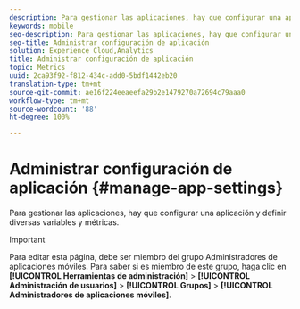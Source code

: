 ```yaml
---
description: Para gestionar las aplicaciones, hay que configurar una aplicación y definir diversas variables y métricas.
keywords: mobile
seo-description: Para gestionar las aplicaciones, hay que configurar una aplicación y definir diversas variables y métricas.
seo-title: Administrar configuración de aplicación
solution: Experience Cloud,Analytics
title: Administrar configuración de aplicación
topic: Metrics
uuid: 2ca93f92-f812-434c-add0-5bdf1442eb20
translation-type: tm+mt
source-git-commit: ae16f224eeaeefa29b2e1479270a72694c79aaa0
workflow-type: tm+mt
source-wordcount: '88'
ht-degree: 100%

---
```



# Administrar configuración de aplicación {#manage-app-settings}

Para gestionar las aplicaciones, hay que configurar una aplicación y definir diversas variables y métricas.

>[!IMPORTANT]
>
>Para editar esta página, debe ser miembro del grupo Administradores de aplicaciones móviles. Para saber si es miembro de este grupo, haga clic en **[!UICONTROL Herramientas de administración]** > **[!UICONTROL Administración de usuarios]** > **[!UICONTROL Grupos]** > **[!UICONTROL Administradores de aplicaciones móviles]**.

